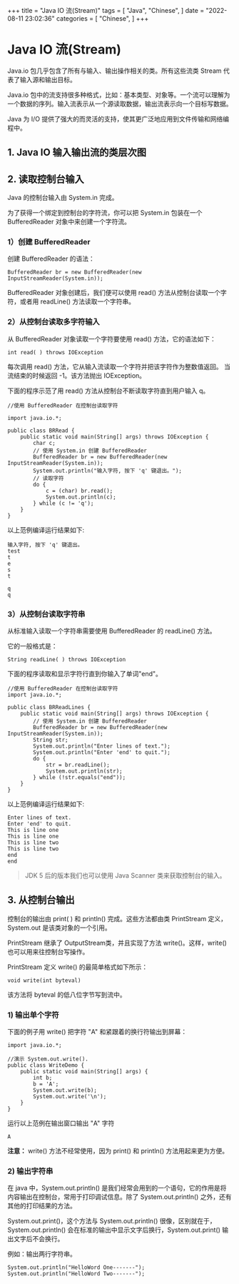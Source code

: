 +++
title = "Java IO 流(Stream)"
tags = [
"Java",
"Chinese",
]
date = "2022-08-11 23:02:36"
categories = [
"Chinese",
]
+++
# Java IO 流(Stream)

Java.io 包几乎包含了所有与输入、输出操作相关的类。所有这些流类 Stream 代表了输入源和输出目标。

Java.io 包中的流支持很多种格式，比如：基本类型、对象等。一个流可以理解为一个数据的序列。输入流表示从一个源读取数据，输出流表示向一个目标写数据。

Java 为 I/O 提供了强大的而灵活的支持，使其更广泛地应用到文件传输和网络编程中。



## 1\. Java IO 输入输出流的类层次图



## 2\. 读取控制台输入

Java 的控制台输入由 System.in 完成。

为了获得一个绑定到控制台的字符流，你可以把 System.in 包装在一个 BufferedReader 对象中来创建一个字符流。

### 1）创建 BufferedReader

创建 BufferedReader 的语法：

    
    
    BufferedReader br = new BufferedReader(new InputStreamReader(System.in));
    

BufferedReader 对象创建后，我们便可以使用 read() 方法从控制台读取一个字符，或者用 readLine() 方法读取一个字符串。

### 2）从控制台读取多字符输入

从 BufferedReader 对象读取一个字符要使用 read() 方法，它的语法如下：

    
    
    int read( ) throws IOException
    

每次调用 read() 方法，它从输入流读取一个字符并把该字符作为整数值返回。 当流结束的时候返回 -1。该方法抛出 IOException。

下面的程序示范了用 read() 方法从控制台不断读取字符直到用户输入 q。

    
    
    //使用 BufferedReader 在控制台读取字符
    
    import java.io.*;
        
    public class BRRead {
        public static void main(String[] args) throws IOException {
            char c;
            // 使用 System.in 创建 BufferedReader
            BufferedReader br = new BufferedReader(new InputStreamReader(System.in));
            System.out.println("输入字符, 按下 'q' 键退出。");
            // 读取字符
            do {
                c = (char) br.read();
                System.out.println(c);
            } while (c != 'q');
        }
    }
    

以上范例编译运行结果如下:

    
    
    输入字符, 按下 'q' 键退出。
    test
    t
    e
    s
    t
    
    q
    q
    

### 3）从控制台读取字符串

从标准输入读取一个字符串需要使用 BufferedReader 的 readLine() 方法。

它的一般格式是：

    
    
    String readLine( ) throws IOException    
    

下面的程序读取和显示字符行直到你输入了单词"end"。

    
    
    //使用 BufferedReader 在控制台读取字符
    import java.io.*;
        
    public class BRReadLines {
        public static void main(String[] args) throws IOException {
            // 使用 System.in 创建 BufferedReader
            BufferedReader br = new BufferedReader(new InputStreamReader(System.in));
            String str;
            System.out.println("Enter lines of text.");
            System.out.println("Enter 'end' to quit.");
            do {
                str = br.readLine();
                System.out.println(str);
            } while (!str.equals("end"));
        }
    }
    

以上范例编译运行结果如下:

    
    
    Enter lines of text.
    Enter 'end' to quit.
    This is line one
    This is line one
    This is line two
    This is line two
    end
    end
    

> JDK 5 后的版本我们也可以使用 Java Scanner 类来获取控制台的输入。



## 3\. 从控制台输出

控制台的输出由 print( ) 和 println() 完成。这些方法都由类 PrintStream 定义，System.out 是该类对象的一个引用。

PrintStream 继承了 OutputStream类，并且实现了方法 write()。这样，write() 也可以用来往控制台写操作。

PrintStream 定义 write() 的最简单格式如下所示：

    
    
    void write(int byteval)
    

该方法将 byteval 的低八位字节写到流中。

### 1) 输出单个字符

下面的例子用 write() 把字符 "A" 和紧跟着的换行符输出到屏幕：

    
    
    import java.io.*;
     
    //演示 System.out.write().
    public class WriteDemo {
        public static void main(String[] args) {
            int b;
            b = 'A';
            System.out.write(b);
            System.out.write('\n');
        }
    }
    

运行以上范例在输出窗口输出 "A" 字符

    
    
    A
    

**注意：** write() 方法不经常使用，因为 print() 和 println() 方法用起来更为方便。

### 2) 输出字符串

在 java 中，System.out.println() 是我们经常会用到的一个语句，它的作用是将内容输出在控制台，常用于打印调试信息。除了
System.out.println() 之外，还有其他的打印结果的方法。

System.out.print()，这个方法与 System.out.println() 很像，区别就在于，System.out.println()
会在标准的输出中显示文字后换行，System.out.print() 输出文字后不会换行。

例如：输出两行字符串。

    
    
    System.out.println("HelloWord One-------");
    System.out.println("HelloWord Two-------");
    

